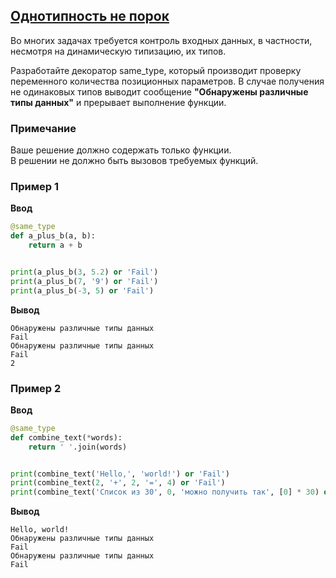 ## [Однотипность не порок](../../../solutions/4.3/43_g.py)

Во многих задачах требуется контроль входных данных, в частности, несмотря на динамическую типизацию, их типов.

Разработайте декоратор same_type, который производит проверку переменного количества позиционных параметров. В случае получения не одинаковых типов выводит сообщение __"Обнаружены различные типы данных"__ и прерывает выполнение функции.

### Примечание

Ваше решение должно содержать только функции.\
В решении не должно быть вызовов требуемых функций.

### Пример 1

**Ввод**
```python
@same_type
def a_plus_b(a, b):
    return a + b


print(a_plus_b(3, 5.2) or 'Fail')
print(a_plus_b(7, '9') or 'Fail')
print(a_plus_b(-3, 5) or 'Fail')
```

**Вывод**
```plaintext
Обнаружены различные типы данных
Fail
Обнаружены различные типы данных
Fail
2
```

### Пример 2

**Ввод**
```python
@same_type
def combine_text(*words):
    return ' '.join(words)


print(combine_text('Hello,', 'world!') or 'Fail')
print(combine_text(2, '+', 2, '=', 4) or 'Fail')
print(combine_text('Список из 30', 0, 'можно получить так', [0] * 30) or 'Fail')
```

**Вывод**
```plaintext
Hello, world!
Обнаружены различные типы данных
Fail
Обнаружены различные типы данных
Fail
```